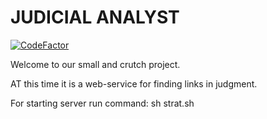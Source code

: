 # JUDICIAL ANALYST

[![CodeFactor](https://www.codefactor.io/repository/github/robot-lab/judicial-analyst/badge)](https://www.codefactor.io/repository/github/robot-lab/judicial-analyst)

Welcome to our small and crutch project.

AT this time it is a web-service for finding links in judgment.

For starting server run command: sh strat.sh
